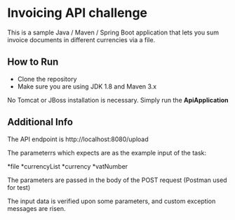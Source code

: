 # Invoicing API challenge

This is a sample Java / Maven / Spring Boot application that lets you sum invoice documents in different currencies via a file. 

## How to Run 

* Clone the repository 
* Make sure you are using JDK 1.8 and Maven 3.x

 No Tomcat or JBoss installation is necessary. Simply run the **ApiApplication**

## Additional Info
 
 The API endpoint is http://localhost:8080/upload
 
 The parameterrs which expects are as the example input of the task: 
 
 *file
 *currencyList
 *currency
 *vatNumber
 
 The parameters are passed in the body of the POST request (Postman used for test)
 
 The input data is verified upon some parameters, and custom exception messages are risen. 
 
 